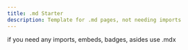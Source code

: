 ```yaml
---
title: .md Starter
description: Template for .md pages, not needing imports
---
```


if you need any imports, embeds, badges, asides use .mdx

<!--
# Header 1 is pretty big in astro


## Best top headers seems Header2

### Header3 will nest under in right of page

#### Will bold and highlight but won't show in right

- bullet

**bold**
*italic* -->


